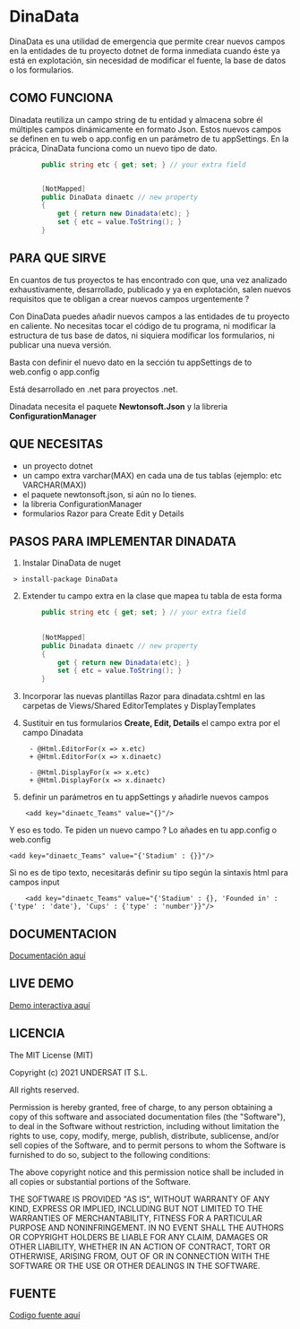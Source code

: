 # DinaData

DinaData es una utilidad de emergencia que permite crear nuevos campos en la entidades de tu proyecto dotnet de forma inmediata cuando éste ya está en explotación, sin necesidad de modificar el fuente, la base de datos o los formularios. 


## COMO FUNCIONA


Dinadata reutiliza un campo string de tu entidad y almacena sobre él múltiples campos dinámicamente en formato Json. Estos nuevos campos se definen en tu web o app.config en un parámetro de tu appSettings. En la prácica, DinaData funciona como un nuevo tipo de dato.

```cs
        public string etc { get; set; } // your extra field


        [NotMapped]
        public DinaData dinaetc // new property
        {
            get { return new Dinadata(etc); }
            set { etc = value.ToString(); }
        }
```


## PARA QUE SIRVE

En cuantos de tus proyectos te has encontrado con que, una vez analizado exhaustivamente, desarrollado, publicado y ya en explotación, salen nuevos requisitos que te obligan a crear nuevos campos urgentemente ?

Con DinaData puedes añadir nuevos campos a las entidades de tu proyecto en caliente. No necesitas tocar el código de tu programa, ni modificar la estructura de tus base de datos, ni siquiera modificar los formularios, ni publicar una nueva versión. 

Basta con definir el nuevo dato en la sección tu appSettings de to web.config o app.config

Está desarrollado en .net para proyectos .net. 

Dinadata necesita el paquete **Newtonsoft.Json** y la libreria **ConfigurationManager**


## QUE NECESITAS

- un proyecto dotnet
- un campo extra varchar(MAX) en cada una de tus tablas (ejemplo: etc VARCHAR(MAX))
- el paquete newtonsoft.json, si aún no lo tienes.
- la libreria ConfigurationManager
- formularios Razor para Create Edit y Details


## PASOS PARA IMPLEMENTAR DINADATA

1. Instalar DinaData de nuget
```
 > install-package DinaData
```

2. Extender tu campo extra en la clase que mapea tu tabla de esta forma

```cs
        public string etc { get; set; } // your extra field
        
        
        [NotMapped]
        public Dinadata dinaetc // new property
        {
            get { return new Dinadata(etc); }
            set { etc = value.ToString(); }
        }
```

3. Incorporar las nuevas plantillas Razor para dinadata.cshtml en las carpetas de Views/Shared EditorTemplates y DisplayTemplates

4. Sustituir en tus formularios **Create, Edit, Details** el campo extra por el campo Dinadata
```
	 - @Html.EditorFor(x => x.etc)      
	 + @Html.EditorFor(x => x.dinaetc) 
	 
	 - @Html.DisplayFor(x => x.etc)      
	 + @Html.DisplayFor(x => x.dinaetc) 
```
5. definir un parámetros en tu appSettings y añadirle nuevos campos
```
    <add key="dinaetc_Teams" value="{}"/>
```

Y eso es todo. Te piden un nuevo campo ? Lo añades en tu app.config o web.config

    <add key="dinaetc_Teams" value="{'Stadium' : {}}"/>
	
Si no es de tipo texto, necesitarás definir su tipo según la sintaxis html para campos input
```
	<add key="dinaetc_Teams" value="{'Stadium' : {}, 'Founded in' : {'type' : 'date'}, 'Cups' : {'type' : 'number'}}"/>
```


## DOCUMENTACION

[Documentación aquí](https://undersat.com/blog/dinadata)

## LIVE DEMO
[Demo interactiva aquí](https://soccer-dinadata-sample-by-undersat.azurewebsites.net)
							
## LICENCIA 

The MIT License (MIT)

Copyright (c) 2021 UNDERSAT IT S.L.

All rights reserved.

Permission is hereby granted, free of charge, to any person obtaining a copy
of this software and associated documentation files (the "Software"), to deal
in the Software without restriction, including without limitation the rights
to use, copy, modify, merge, publish, distribute, sublicense, and/or sell
copies of the Software, and to permit persons to whom the Software is
furnished to do so, subject to the following conditions:

The above copyright notice and this permission notice shall be included in all
copies or substantial portions of the Software.

THE SOFTWARE IS PROVIDED "AS IS", WITHOUT WARRANTY OF ANY KIND, EXPRESS OR
IMPLIED, INCLUDING BUT NOT LIMITED TO THE WARRANTIES OF MERCHANTABILITY,
FITNESS FOR A PARTICULAR PURPOSE AND NONINFRINGEMENT. IN NO EVENT SHALL THE
AUTHORS OR COPYRIGHT HOLDERS BE LIABLE FOR ANY CLAIM, DAMAGES OR OTHER
LIABILITY, WHETHER IN AN ACTION OF CONTRACT, TORT OR OTHERWISE, ARISING FROM,
OUT OF OR IN CONNECTION WITH THE SOFTWARE OR THE USE OR OTHER DEALINGS IN THE
SOFTWARE.

## FUENTE

[Codigo fuente aquí](https://github.org/dinadata)




